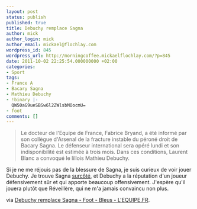 ```yaml
---
layout: post
status: publish
published: true
title: Debuchy remplace Sagna
author: mick
author_login: mick
author_email: mickael@flochlay.com
wordpress_id: 845
wordpress_url: http://morningcoffee.mickaelflochlay.com/?p=845
date: 2011-10-02 22:25:54.000000000 +02:00
categories:
- Sport
tags:
- France A
- Bacary Sagna
- Mathieu Debuchy
- !binary |-
  QW50aG9ueSBSw6l2ZWlsbMOocmU=
- foot
comments: []
---
```

<blockquote>Le docteur de l'Equipe de France, Fabrice Bryand, a été informé par son collègue d'Arsenal de la fracture instable du péroné droit de Bacary Sagna. Le défenseur international sera opéré lundi et son indisponibilité est estimée à trois mois. Dans ces conditions, Laurent Blanc a convoqué le lillois Mathieu Debuchy.</blockquote>
Si je ne me réjouis pas de la blessure de Sagna, je suis curieux de voir jouer Debuchy. Je trouve Sagna <a title="Sagna est une énigme" href="http://morningcoffee.mickaelflochlay.com/161/sagne-est-une-enigme">surcôté</a>, et Debuchy a la réputation d'un joueur défensivement sûr et qui apporte beaucoup offensivement. J'espère qu'il jouera plutôt que Réveillère, qui ne m'a jamais convaincu non plus.

via <a href="http://www.lequipe.fr/Football/breves2011/20111002_224327_debuchy-remplace-sagna.html">Debuchy remplace Sagna - Foot - Bleus - L'EQUIPE.FR</a>.

